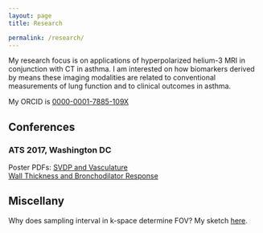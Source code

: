 ```yaml
---
layout: page
title: Research

permalink: /research/
---
```


My research focus is on applications of hyperpolarized helium-3 MRI in conjunction with CT in asthma. I am interested on how biomarkers derived by means these imaging modalities are related to conventional measurements of lung function and to clinical outcomes in asthma.

My ORCID is <a href="http://orcid.org/0000-0001-7885-109X">0000-0001-7885-109X</a>

<h2>Conferences</h2>

<h3>ATS 2017, Washington DC</h3>
Poster PDFs:
<a href="{{site.url}}/pdfs/mummy_ats2017_vasculature.pdf">SVDP and Vasculature</a><br>
<a href="{{site.url}}/pdfs/mummy_ats2017_bronch.pdf">Wall Thickness and Bronchodilator Response</a>

<h2>Miscellany</h2>

Why does sampling interval in k-space determine FOV? My sketch <a href="{{ site.baseurl }}/pdfs/k_space_FOV.pdf">here</a>.
